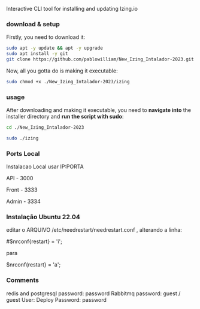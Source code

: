 Interactive CLI tool for installing and updating Izing.io

### download & setup

Firstly, you need to download it:


```bash
sudo apt -y update && apt -y upgrade
sudo apt install -y git
git clone https://github.com/pablowilliam/New_Izing_Intalador-2023.git
```

Now, all you gotta do is making it executable:

```bash
sudo chmod +x ./New_Izing_Intalador-2023/izing
```

### usage

After downloading and making it executable, you need to **navigate into** the installer directory and **run the script with sudo**:

```bash
cd ./New_Izing_Intalador-2023

```

```bash
sudo ./izing
```

### Ports Local
Instalacao Local usar IP:PORTA

API - 3000

Front - 3333

Admin - 3334


### Instalação Ubuntu 22.04 

editar o ARQUIVO  /etc/needrestart/needrestart.conf , alterando a linha:

#$nrconf{restart} = 'i';

para

$nrconf{restart} = 'a';



### Comments

redis and postgresql password: password
Rabbitmq password: guest / guest
User: Deploy Password: password

